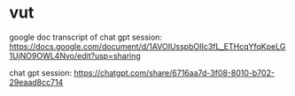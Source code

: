 # vut

google doc transcript of chat gpt session:
https://docs.google.com/document/d/1AVOIUsspbOIIc3fL_ETHcqYfqKpeLG1UjNO9OWL4Nvo/edit?usp=sharing

chat gpt session:
https://chatgpt.com/share/6716aa7d-3f08-8010-b702-29eaad8cc714



